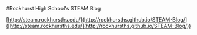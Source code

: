 #Rockhurst High School's STEAM Blog

[http://steam.rockhursths.edu/](http://rockhursths.github.io/STEAM-Blog/]([http://steam.rockhursths.edu/](http://rockhursths.github.io/STEAM-Blog/))
